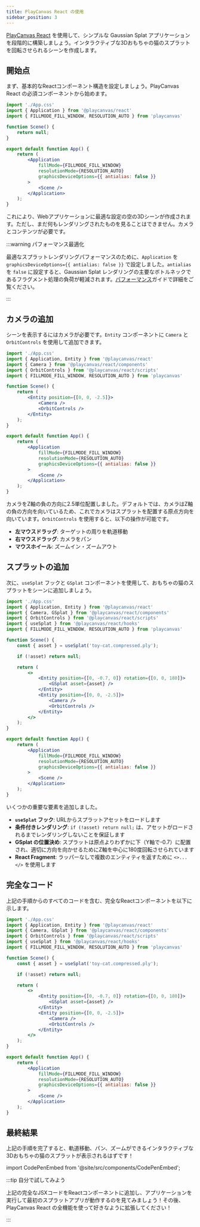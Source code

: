 ```yaml
---
title: PlayCanvas React の使用
sidebar_position: 3
---
```


[PlayCanvas React](/user-manual/playcanvas-react) を使用して、シンプルな Gaussian Splat アプリケーションを段階的に構築しましょう。インタラクティブな3Dおもちゃの猫のスプラットを回転させられるシーンを作成します。

## 開始点

まず、基本的なReactコンポーネント構造を設定しましょう。PlayCanvas React の必須コンポーネントから始めます。

```jsx
import './App.css'
import { Application } from '@playcanvas/react'
import { FILLMODE_FILL_WINDOW, RESOLUTION_AUTO } from 'playcanvas'

function Scene() {
    return null;
}

export default function App() {
    return (
        <Application
            fillMode={FILLMODE_FILL_WINDOW}
            resolutionMode={RESOLUTION_AUTO}
            graphicsDeviceOptions={{ antialias: false }}
        >
            <Scene />
        </Application>
    );
}
```

これにより、Webアプリケーションに最適な設定の空の3Dシーンが作成されます。ただし、まだ何もレンダリングされたものを見ることはできません。カメラとコンテンツが必要です。

:::warning パフォーマンス最適化

最適なスプラットレンダリングパフォーマンスのために、`Application` を `graphicsDeviceOptions={{ antialias: false }}` で設定しました。`antialias` を `false` に設定すると、Gaussian Splat レンダリングの主要なボトルネックであるフラグメント処理の負荷が軽減されます。[パフォーマンス](../engine-features/performance.md)ガイドで詳細をご覧ください。

:::

## カメラの追加

シーンを表示するにはカメラが必要です。`Entity` コンポーネントに `Camera` と `OrbitControls` を使用して追加できます。

```jsx {3-4,8-13}
import './App.css'
import { Application, Entity } from '@playcanvas/react'
import { Camera } from '@playcanvas/react/components'
import { OrbitControls } from '@playcanvas/react/scripts'
import { FILLMODE_FILL_WINDOW, RESOLUTION_AUTO } from 'playcanvas'

function Scene() {
    return (
        <Entity position={[0, 0, -2.5]}>
            <Camera />
            <OrbitControls />
        </Entity>
    );
}

export default function App() {
    return (
        <Application
            fillMode={FILLMODE_FILL_WINDOW}
            resolutionMode={RESOLUTION_AUTO}
            graphicsDeviceOptions={{ antialias: false }}
        >
            <Scene />
        </Application>
    );
}
```

カメラをZ軸の負の方向に2.5単位配置しました。デフォルトでは、カメラはZ軸の負の方向を向いているため、これでカメラはスプラットを配置する原点方向を向いています。`OrbitControls` を使用すると、以下の操作が可能です。

-   **左マウスドラッグ**: ターゲットの周りを軌道移動
-   **右マウスドラッグ**: カメラをパン
-   **マウスホイール**: ズームイン・ズームアウト

## スプラットの追加

次に、`useSplat` フックと `GSplat` コンポーネントを使用して、おもちゃの猫のスプラットをシーンに追加しましょう。

```jsx {3,5,9-11,15-17}
import './App.css'
import { Application, Entity } from '@playcanvas/react'
import { Camera, GSplat } from '@playcanvas/react/components'
import { OrbitControls } from '@playcanvas/react/scripts'
import { useSplat } from '@playcanvas/react/hooks'
import { FILLMODE_FILL_WINDOW, RESOLUTION_AUTO } from 'playcanvas'

function Scene() {
    const { asset } = useSplat('toy-cat.compressed.ply');

    if (!asset) return null;

    return (
        <>
            <Entity position={[0, -0.7, 0]} rotation={[0, 0, 180]}>
                <GSplat asset={asset} />
            </Entity>
            <Entity position={[0, 0, -2.5]}>
                <Camera />
                <OrbitControls />
            </Entity>
        </>
    );
}

export default function App() {
    return (
        <Application
            fillMode={FILLMODE_FILL_WINDOW}
            resolutionMode={RESOLUTION_AUTO}
            graphicsDeviceOptions={{ antialias: false }}
        >
            <Scene />
        </Application>
    );
}
```

いくつかの重要な要素を追加しました。

-   **`useSplat` フック**: URLからスプラットアセットをロードします
-   **条件付きレンダリング**: `if (!asset) return null;` は、アセットがロードされるまでレンダリングしないことを保証します
-   **GSplat の位置決め**: スプラットは原点よりわずかに下（Y軸で-0.7）に配置され、適切に方向を向かせるためにZ軸を中心に180度回転させられています
-   **React Fragment**: ラッパーなしで複数のエンティティを返すために `<>...</>` を使用します

## 完全なコード

上記の手順からのすべてのコードを含む、完全なReactコンポーネントを以下に示します。

```jsx
import './App.css'
import { Application, Entity } from '@playcanvas/react'
import { Camera, GSplat } from '@playcanvas/react/components'
import { OrbitControls } from '@playcanvas/react/scripts'
import { useSplat } from '@playcanvas/react/hooks'
import { FILLMODE_FILL_WINDOW, RESOLUTION_AUTO } from 'playcanvas'

function Scene() {
    const { asset } = useSplat('toy-cat.compressed.ply');

    if (!asset) return null;

    return (
        <>
            <Entity position={[0, -0.7, 0]} rotation={[0, 0, 180]}>
                <GSplat asset={asset} />
            </Entity>
            <Entity position={[0, 0, -2.5]}>
                <Camera />
                <OrbitControls />
            </Entity>
        </>
    );
}

export default function App() {
    return (
        <Application
            fillMode={FILLMODE_FILL_WINDOW}
            resolutionMode={RESOLUTION_AUTO}
            graphicsDeviceOptions={{ antialias: false }}
        >
            <Scene />
        </Application>
    );
}
```

## 最終結果

上記の手順を完了すると、軌道移動、パン、ズームができるインタラクティブな3Dおもちゃの猫のスプラットが表示されるはずです！

import CodePenEmbed from '@site/src/components/CodePenEmbed';

<CodePenEmbed id="MYgGZax" title="<pc-splat> example" />

:::tip 自分で試してみよう

上記の完全なJSXコードをReactコンポーネントに追加し、アプリケーションを実行して最初のスプラットアプリが動作するのを見てみましょう！その後、PlayCanvas React の全機能を使って好きなように拡張してください！

:::
